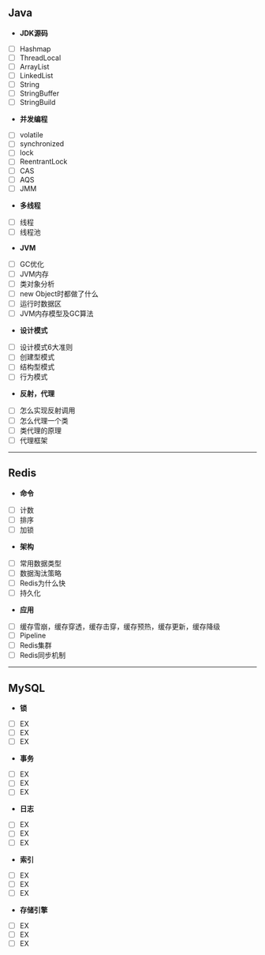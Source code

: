 ## Java
+ **JDK源码**   
- [ ] Hashmap   
- [ ] ThreadLocal   
- [ ] ArrayList   
- [ ] LinkedList   
- [ ] String   
- [ ] StringBuffer   
- [ ] StringBuild   
+ **并发编程**   
- [ ] volatile
- [ ] synchronized
- [ ] lock
- [ ] ReentrantLock
- [ ] CAS
- [ ] AQS
- [ ] JMM
+ **多线程**   
- [ ] 线程
- [ ] 线程池
+ **JVM**   
- [ ] GC优化
- [ ] JVM内存
- [ ] 类对象分析
- [ ] new Object时都做了什么
- [ ] 运行时数据区
- [ ] JVM内存模型及GC算法
+ **设计模式**   
- [ ] 设计模式6大准则
- [ ] 创建型模式
- [ ] 结构型模式
- [ ] 行为模式
+ **反射，代理**
- [ ] 怎么实现反射调用
- [ ] 怎么代理一个类
- [ ] 类代理的原理
- [ ] 代理框架
---
## Redis
+ **命令**   
- [ ] 计数
- [ ] 排序
- [ ] 加锁
+ **架构**  
- [ ] 常用数据类型
- [ ] 数据淘汰策略
- [ ] Redis为什么快
- [ ] 持久化
+ **应用**   
- [ ] 缓存雪崩，缓存穿透，缓存击穿，缓存预热，缓存更新，缓存降级
- [ ] Pipeline
- [ ] Redis集群
- [ ] Redis同步机制

---
## MySQL

+ **锁**    
- [ ] EX   
- [ ] EX   
- [ ] EX   
+ **事务**   
- [ ] EX   
- [ ] EX   
- [ ] EX   
+ **日志**   
- [ ] EX   
- [ ] EX   
- [ ] EX   
+ **索引**   
- [ ] EX   
- [ ] EX   
- [ ] EX   
+ **存储引擎**   
- [ ] EX   
- [ ] EX   
- [ ] EX   
